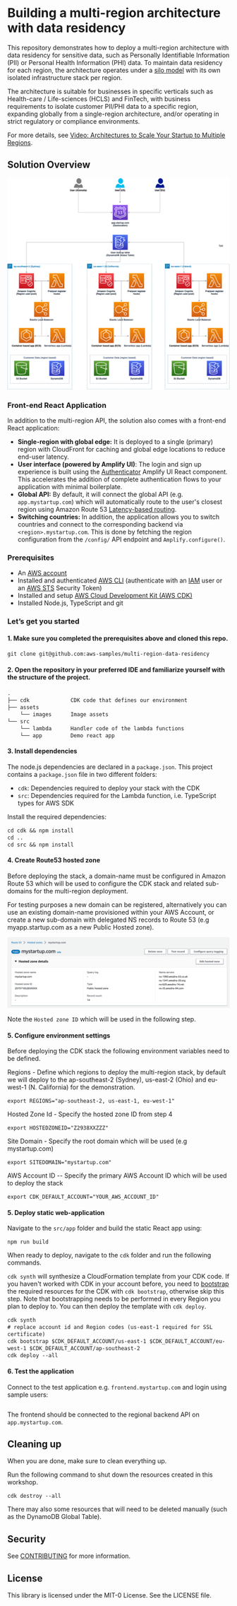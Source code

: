 # Building a multi-region architecture with data residency 

This repository demonstrates how to deploy a multi-region architecture with data residency for sensitive data, such as Personally Identifiable Information (PII) or Personal Health Information (PHI) data. To maintain data residency for each region, the architecture operates under a [silo model](https://docs.aws.amazon.com/wellarchitected/latest/saas-lens/silo-pool-and-bridge-models.html) with its own isolated infrastructure stack per region.

The architecture is suitable for businesses in specific verticals such as Health-care / Life-sciences (HCLS) and FinTech, with business requirements to isolate customer PII/PHI data to a specific region, expanding globally from a single-region architecture, and/or operating in strict regulatory or compliance environments.

For more details, see [Video: Architectures to Scale Your Startup to Multiple Regions](https://www.twitch.tv/awsonair/video/1851203333).

## Solution Overview 

![Multi Region Data Residency Architecture](assets/imgs/multi-region-data-residency-architecture.png)

### Front-end React Application

In addition to the multi-region API, the solution also comes with a front-end React application: 

* **Single-region with global edge:** It is deployed to a single (primary) region with CloudFront for caching and global edge locations to reduce end-user latency.
* **User interface (powered by Amplify UI)**: The login and sign up experience is built using the [Authenticator](https://ui.docs.amplify.aws/react/connected-components/authenticator) Amplify UI React component. This accelerates the addition of complete authentication flows to your application with minimal boilerplate.
* **Global API:** By default, it will connect the global API (e.g. `app.mystartup.com`) which will automatically route to the user's closest region using Amazon Route 53 [Latency-based routing](https://docs.aws.amazon.com/Route53/latest/DeveloperGuide/routing-policy-latency.html). 
* **Switching countries:** In addition, the application allows you to switch countries and connect to the corresponding backend via `<region>.mystartup.com`. This is done by fetching the region configuration from the `/config/` API endpoint and `Amplify.configure()`.

### Prerequisites

- An [AWS account](https://portal.aws.amazon.com/billing/signup#/start)
- Installed and authenticated [AWS CLI](https://docs.aws.amazon.com/en_pv/cli/latest/userguide/cli-chap-install.html) (authenticate with an [IAM](https://docs.aws.amazon.com/IAM/latest/UserGuide/getting-started.html) user or an [AWS STS](https://docs.aws.amazon.com/STS/latest/APIReference/Welcome.html) Security Token)
- Installed and setup [AWS Cloud Development Kit (AWS CDK)](https://docs.aws.amazon.com/cdk/latest/guide/getting_started.html)
- Installed Node.js, TypeScript and git

### Let’s get you started

#### 1. Make sure you completed the prerequisites above and cloned this repo.

```
git clone git@github.com:aws-samples/multi-region-data-residency
```

#### 2. Open the repository in your preferred IDE and familiarize yourself with the structure of the project.

```
.
├── cdk             CDK code that defines our environment
├── assets          
    └── images      Image assets
└── src
    └── lambda      Handler code of the lambda functions
    └── app         Demo react app 
```

#### 3. Install dependencies

The node.js dependencies are declared in a `package.json`.
This project contains a `package.json` file in two different folders:

- `cdk`: Dependencies required to deploy your stack with the CDK
- `src`: Dependencies required for the Lambda function, i.e. TypeScript types for AWS SDK 

Install the required dependencies:

```
cd cdk && npm install
cd ..
cd src && npm install
```

#### 4. Create Route53 hosted zone

Before deploying the stack, a domain-name must be configured in Amazon Route 53 which will be used to configure the CDK stack and related sub-domains for the multi-region deployment.

For testing purposes a new domain can be registered, alternatively you can use an existing domain-name provisioned within your AWS Account, or create a new sub-domain with delegated NS records to Route 53 (e.g myapp.startup.com as a new Public Hosted zone).

![Hosted zone config](./assets/imgs/hosted-zone.png)

Note the `Hosted zone ID` which will be used in the following step.

#### 5. Configure environment settings

Before deploying the CDK stack the following environment variables need to be defined.

Regions - Define which regions to deploy the multi-region stack, by default we will deploy to the ap-southeast-2 (Sydney), us-east-2 (Ohio) and eu-west-1 (N. California) for the demonstration.

```
export REGIONS="ap-southeast-2, us-east-1, eu-west-1"
```

Hosted Zone Id - Specify the hosted zone ID from step 4

```
export HOSTEDZONEID="Z2938XXZZZ"
```

Site Domain - Specify the root domain which will be used (e.g mystartup.com)

```
export SITEDOMAIN="mystartup.com"
```

AWS Account ID -- Specify the primary AWS Account ID which will be used to deploy the stack

```
export CDK_DEFAULT_ACCOUNT="YOUR_AWS_ACCOUNT_ID"
```

#### 5. Deploy static web-application

Navigate to the `src/app` folder and build the static React app using:

```
npm run build 
```

When ready to deploy, navigate to the `cdk` folder and run the following commands. 

`cdk synth` will synthesize a CloudFormation template from your CDK code. If you haven't worked with CDK in your account before, you need to [bootstrap](https://docs.aws.amazon.com/cdk/v2/guide/bootstrapping.html) the required resources for the CDK with `cdk bootstrap`, otherwise skip this step. Note that bootstrapping needs to be performed in every Region you plan to deploy to. You can then deploy the template with `cdk deploy`. 

```
cdk synth 
# replace account id and Region codes (us-east-1 required for SSL certificate)
cdk bootstrap $CDK_DEFAULT_ACCOUNT/us-east-1 $CDK_DEFAULT_ACCOUNT/eu-west-1 $CDK_DEFAULT_ACCOUNT/ap-southeast-2 
cdk deploy --all
```

#### 6. Test the application

Connect to the test application e.g. `frontend.mystartup.com` and login using sample users:

```

```

The frontend should be connected to the regional backend API on `app.mystartup.com`.

## Cleaning up

When you are done, make sure to clean everything up.

Run the following command to shut down the resources created in this workshop.

```
cdk destroy --all
```

There may also some resources that will need to be deleted manually (such as the DynamoDB Global Table).

## Security

See [CONTRIBUTING](CONTRIBUTING.md#security-issue-notifications) for more information.

## License

This library is licensed under the MIT-0 License. See the LICENSE file.
